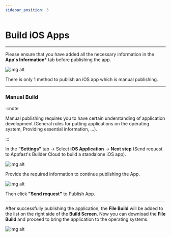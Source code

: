 ```yaml
---
sidebar_position: 3
---
```


# Build iOS Apps

---

Please ensure that you have added all the necessary information in the **App's Information*** tab before publishing the app.

![img alt](/img/publish-app/iOS/ios1.jpg)


There is only 1 method to publish an iOS app which is manual publishing.

---

### Manual Build

:::note

Manual publishing requires you to have certain understanding of application development (General rules for putting applications on the operating system, Providing essential information, ...).

:::

In the **"Settings"** tab -> Select **iOS Application** -> **Next step** (Send request to Appfast's Builder Cloud to build a standalone iOS app).

 
![img alt](/img/publish-app/iOS/ios2.jpg)

Provide the required information to continue publishing the App.

![img alt](/img/publish-app/iOS/ios3.jpg)

Then click **"Send request"** to Publish App.

---

After successfully publishing the application, the **File Build** will be added to the list on the right side of the **Build Screen**. Now you can download the **File Build** and proceed to bring the application to the operating systems.

![img alt](/img/publish-app/iOS/ios4.jpg)
